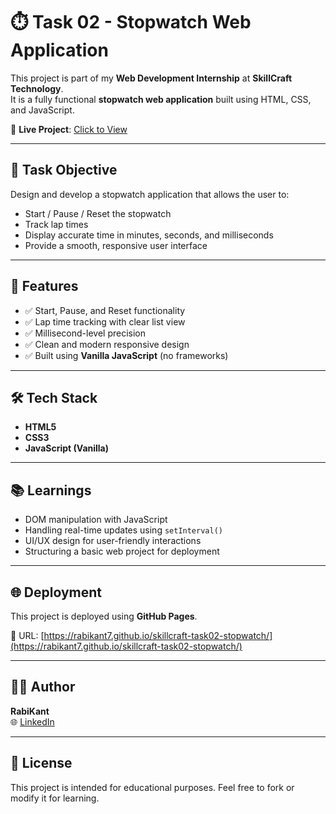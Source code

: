 # ⏱️ Task 02 - Stopwatch Web Application

This project is part of my **Web Development Internship** at **SkillCraft Technology**.  
It is a fully functional **stopwatch web application** built using HTML, CSS, and JavaScript.

🔗 **Live Project**: [Click to View](https://rabikant7.github.io/skillcraft-task02-stopwatch/)

---

## 📌 Task Objective

Design and develop a stopwatch application that allows the user to:

- Start / Pause / Reset the stopwatch  
- Track lap times  
- Display accurate time in minutes, seconds, and milliseconds  
- Provide a smooth, responsive user interface

---

## 🚀 Features

- ✅ Start, Pause, and Reset functionality  
- ✅ Lap time tracking with clear list view  
- ✅ Millisecond-level precision  
- ✅ Clean and modern responsive design  
- ✅ Built using **Vanilla JavaScript** (no frameworks)

---

## 🛠️ Tech Stack

- **HTML5**  
- **CSS3**  
- **JavaScript (Vanilla)**

---

## 📚 Learnings

- DOM manipulation with JavaScript  
- Handling real-time updates using `setInterval()`  
- UI/UX design for user-friendly interactions  
- Structuring a basic web project for deployment

---

## 🌐 Deployment

This project is deployed using **GitHub Pages**.

🔗 URL: [https://rabikant7.github.io/skillcraft-task02-stopwatch/](https://rabikant7.github.io/skillcraft-task02-stopwatch/)

---

## 👨‍💻 Author

**RabiKant**  
🌐 [LinkedIn](https://www.linkedin.com/in/rabi-kant-50b468360)

---

## 📝 License

This project is intended for educational purposes. Feel free to fork or modify it for learning.

